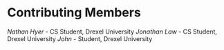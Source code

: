 # Contributing Members
*Nathan Hyer* - CS Student, Drexel University
*Jonathan Law* - CS Student, Drexel University
*John* - Student, Drexel University